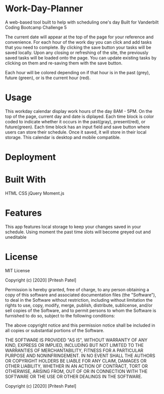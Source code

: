 # Work-Day-Planner
A web-based tool built to help with scheduling one's day Built for Vanderbilt Coding Bootcamp Challenge 5

The current date will appear at the top of the page for your reference and convenience. For each hour of the work day you can click and add tasks that you need to complete. By clicking the save button your tasks will be saved locally. Upon any closing or refreshing of the site, the previously saved tasks will be loaded onto the page. You can update existing tasks by clicking on them and re-saving them with the save button.

Each hour will be colored depending on if that hour is in the past (grey), future (green), or is the current hour (red).

# Usage

This workday calendar display work hours of the day 8AM - 5PM.
On the top of the page, current day and date is diplayed.
Each time block is color coded to indicate whether it occurs in the past(gray), present(red), or future(green).
Each time block has an input field and save button where users can store their schedule.
Once it saved, it will store in their local storage.
This calendar is desktop and mobile compatible.

# Deployment


# Built With

HTML
CSS
jQuery
Moment.js

# Features

This app features local storage to keep your changes saved in your schedule. Using moment the past time slots will become greyed out and uneditable

# License


MIT License

Copyright (c) [2020] [Pritesh Patel]

Permission is hereby granted, free of charge, to any person obtaining a copy of this software and associated documentation files (the "Software"), to deal in the Software without restriction, including without limitation the rights to use, copy, modify, merge, publish, distribute, sublicense, and/or sell copies of the Software, and to permit persons to whom the Software is furnished to do so, subject to the following conditions:

The above copyright notice and this permission notice shall be included in all copies or substantial portions of the Software.

THE SOFTWARE IS PROVIDED "AS IS", WITHOUT WARRANTY OF ANY KIND, EXPRESS OR IMPLIED, INCLUDING BUT NOT LIMITED TO THE WARRANTIES OF MERCHANTABILITY, FITNESS FOR A PARTICULAR PURPOSE AND NONINFRINGEMENT. IN NO EVENT SHALL THE AUTHORS OR COPYRIGHT HOLDERS BE LIABLE FOR ANY CLAIM, DAMAGES OR OTHER LIABILITY, WHETHER IN AN ACTION OF CONTRACT, TORT OR OTHERWISE, ARISING FROM, OUT OF OR IN CONNECTION WITH THE SOFTWARE OR THE USE OR OTHER DEALINGS IN THE SOFTWARE.

Copyright (c) [2020] [Pritesh Patel]